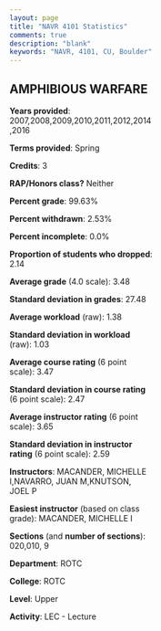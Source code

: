 ```yaml
---
layout: page
title: "NAVR 4101 Statistics"
comments: true
description: "blank"
keywords: "NAVR, 4101, CU, Boulder"
--- 
```

<head>
<script src="https://ajax.googleapis.com/ajax/libs/jquery/2.1.3/jquery.min.js"></script>
<script src="https://dl.dropboxusercontent.com/s/pc42nxpaw1ea4o9/highcharts.js?dl=0"></script>
<!-- <script src="../assets/js/highcharts.js"></script> -->
<style type="text/css">@font-face {
	font-family: "Bebas Neue";
	src: url(https://www.filehosting.org/file/details/544349/BebasNeue%20Regular.otf) format("opentype");
	}
	h1.Bebas { 
		font-family: "Bebas Neue", Verdana, Tahoma;
	}
</style>
</head>
<body>
	<div id="container" style="float: right; width: 45%; height: 88%; margin-left: 2.5%; margin-right: 2.5%;"></div>
	<script language="JavaScript">
		$(document).ready(function() {
		var chart = {type: 'column'};
		var title = {text: 'Grade Distribution'};
		var xAxis = {categories: ['A','B','C','D','F'],crosshair: true};
		var yAxis = {min: 0,title: {text: 'Percentage'}};
		var tooltip = {headerFormat: '<center><b><span style="font-size:20px">{point.key}</span></b></center>',
		               pointFormat: '<td style="padding:0"><b>{point.y:.1f}%</b></td>',
		               footerFormat: '</table>',shared: true,useHTML: true};
		var plotOptions = {column: {pointPadding: 0.0,borderWidth: 0}};  
		var credits = {enabled: false};var series= [{name: 'Percent',data: [59.56,36.76,2.21,1.47,0.0,]}];
		var json = {};
		json.chart = chart;
		json.title = title;
		json.tooltip = tooltip;
		json.xAxis = xAxis;
		json.yAxis = yAxis;  
		json.series = series;
		json.plotOptions = plotOptions;  
		json.credits = credits;
		$('#container').highcharts(json);
	});
	</script>
</body>
			   
## AMPHIBIOUS WARFARE

**Years provided**: 2007,2008,2009,2010,2011,2012,2014,2016

**Terms provided**: Spring

**Credits**: 3

**RAP/Honors class?** Neither

**Percent grade**: 99.63%

**Percent withdrawn**: 2.53%

**Percent incomplete**: 0.0%

**Proportion of students who dropped**: 2.14

**Average grade** (4.0 scale): 3.48

**Standard deviation in grades**: 27.48

**Average workload** (raw): 1.38

**Standard deviation in workload** (raw): 1.03

**Average course rating** (6 point scale): 3.47

**Standard deviation in course rating** (6 point scale): 2.47

**Average instructor rating** (6 point scale): 3.65

**Standard deviation in instructor rating** (6 point scale): 2.59

**Instructors**: MACANDER, MICHELLE I,NAVARRO, JUAN M,KNUTSON, JOEL P

**Easiest instructor** (based on class grade): MACANDER, MICHELLE I

**Sections** (and **number of sections**): 020,010, 9

**Department**: ROTC

**College**: ROTC

**Level**: Upper

**Activity**: LEC - Lecture
